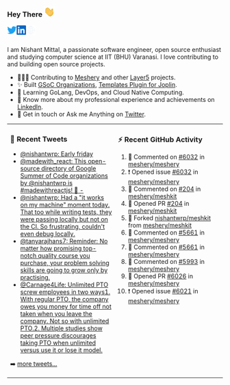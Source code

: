 ### Hey There <img src="./assets/wave.gif" width="25px">
<a href="http://urls.nishantwrp.com/github-to-twitter" target="_blank">
  <img align="left" alt="Nishant's Twitter" width="22px" src="./assets/twitter.svg" />
</a>
<a href="http://urls.nishantwrp.com/github-to-linkedin" target="_blank">
  <img align="left" alt="Nishant's LinkedIn" width="22px" src="./assets/linkedin.svg" />
</a>
<a href="http://urls.nishantwrp.com/github-to-site" target="_blank">
  <img align="left" alt="Nishant's Site" width="22px" src="./assets/globe.svg" />
</a>
<br /><br />

I am Nishant Mittal, a passionate software engineer, open source enthusiast and studying computer science at IIT (BHU) Varanasi. I love contributing to and building open source projects.

- 👨🏽‍💻 Contributing to [Meshery](https://meshery.io/) and other [Layer5](https://layer5.io/) projects.
- ✨ Built [GSoC Organizations](https://www.gsocorganizations.dev/), [Templates Plugin for Joplin](https://github.com/joplin/plugin-templates).
- 🌱 Learning GoLang, DevOps, and Cloud Native Computing.
- 🚀 Know more about my professional experience and achievements on [LinkedIn](http://urls.nishantwrp.com/github-to-linkedin).
- 💬 Get in touch or Ask me Anything on [Twitter](http://urls.nishantwrp.com/github-to-twitter).

<table><tr>
<td valign="top" width="50%">

### 📱 Recent Tweets
<!-- TWITTER:START -->
- [@nishantwrp: Early friday](https://rss.app/articles/cb4e791f6f6d729c074351566bd3a7c508111d6e1136a1e9c3ec930d979628d4f61eb1492ac7df6df6a56279da170f9568d769e1c71a7e128b)
- [@madewith_react: This open-source directory of Google Summer of Code organizations by @nishantwrp is #madewithreactjs! 🙌 -](https://rss.app/articles/cb4e791f6f6d729c074351566bd3a7c508111d6e123eb6e4d5eb9312ba9462c6e10bea4f2d899a2db0bd6b78da100b9468d661e6c31b72108d3dc16a87)
- [@nishantwrp: Had a &quot;it works on my machine&quot; moment today. That too while writing tests, they were passing locally but not on the CI. So frustrating, couldn&#39;t even debug locally.](https://rss.app/articles/cb4e791f6f6d729c074351566bd3a7c508111d6e1136a1e9c3ec930d979628d4f61eb1492ac7df6df6a6687dd711099b66d368e1ca107d1c83)
- [@tanyarajhans7: Reminder: No matter how promising top-notch quality course you purchase, your problem solving skills are going to grow only by practising.](https://rss.app/articles/cb4e791f6f6d729c074351566bd3a7c508111d6e0b3ebcf8c3f086108d8769d4b550b648389c9b2beca36f78de11099a62d76ce7c51179128c3cc466)
- [@Carnage4Life: Unlimited PTO screw employees in two ways1. With regular PTO, the company owes you money for time off not taken when you leave the company. Not so with unlimited PTO.2. Multiple studies show peer pressure discourages taking PTO when unlimited versus use it or lose it model.](https://rss.app/articles/cb4e791f6f6d729c074351566bd3a7c508111d6e3c3ea0efc3e5824ea98f61c2ad0cb15d2d9d9d77f2a76f7cdc16079b66d76ae5c5147a168f3ac3)
<!-- TWITTER:END -->
➡️ [more tweets...](http://urls.nishantwrp.com/github-to-twitter)

</td>
<td valign="top" width="50%">

### ⚡ Recent GitHub Activity
<!--RECENT_ACTIVITY:start-->
1. 💬 Commented on [#6032](https://github.com/meshery/meshery/issues/6032#issuecomment-1214244673) in [meshery/meshery](https://github.com/meshery/meshery)
2. ❗️ Opened issue [#6032](https://github.com/meshery/meshery/issues/6032) in [meshery/meshery](https://github.com/meshery/meshery)
3. 💬 Commented on [#204](https://github.com/meshery/meshkit/pull/204#issuecomment-1214240622) in [meshery/meshkit](https://github.com/meshery/meshkit)
4. 💪 Opened PR [#204](https://github.com/meshery/meshkit/pull/204) in [meshery/meshkit](https://github.com/meshery/meshkit)
5. 🔱 Forked [nishantwrp/meshkit](https://github.com/nishantwrp/meshkit) from [meshery/meshkit](https://github.com/meshery/meshkit)
6. 💬 Commented on [#5661](https://github.com/meshery/meshery/pull/5661#discussion_r945126451) in [meshery/meshery](https://github.com/meshery/meshery)
7. 💬 Commented on [#5661](https://github.com/meshery/meshery/pull/5661#discussion_r945126106) in [meshery/meshery](https://github.com/meshery/meshery)
8. 💬 Commented on [#5993](https://github.com/meshery/meshery/issues/5993#issuecomment-1214137410) in [meshery/meshery](https://github.com/meshery/meshery)
9. 💪 Opened PR [#6026](https://github.com/meshery/meshery/pull/6026) in [meshery/meshery](https://github.com/meshery/meshery)
10. ❗️ Opened issue [#6021](https://github.com/meshery/meshery/issues/6021) in [meshery/meshery](https://github.com/meshery/meshery)
<!--RECENT_ACTIVITY:end-->

</td>
</tr></table>
